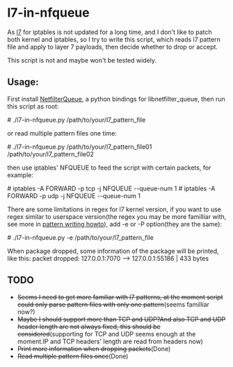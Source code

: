 # l7-in-nfqueue

As [l7](http://l7-filter.clearfoundation.com/start) for iptables is not updated for a long time, and I don't like to patch both kernel and iptables, so I try to write this script, which reads l7 pattern file and apply to layer 7 payloads, then decide whether to drop or accept.

This script is not and maybe won't be tested widely.

## Usage:

First install [NetfilterQueue](http://pypi.python.org/pypi/NetfilterQueue), a python bindings for libnetfilter_queue, then run this script as root:

\# ./l7-in-nfqueue.py /path/to/your/l7_pattern_file

or read multiple pattern files one time:

\# ./l7-in-nfqueue.py /path/to/your/l7_pattern_file01 /path/to/your/l7_pattern_file02

then use iptables' NFQUEUE to feed the script with certain packets, for example:

\# iptables -A FORWARD -p tcp -j NFQUEUE --queue-num 1
\# iptables -A FORWARD -p udp -j NFQUEUE --queue-num 1

There are some limitations in regex for l7 kernel version, if you want to use regex similar to userspace version(the regex you may be more familliar with, see more in [pattern writing howto](http://l7-filter.clearfoundation.com/docs/pattern_writing_howto)), add -e or -P option(they are the same):

\# ./l7-in-nfqueue.py -e /path/to/your/l7_pattern_file

When package dropped, some information of the package will be printed, like this:
packet dropped: 127.0.0.1:7070        --> 127.0.0.1:55186       | 433  bytes

## TODO

* ~~Seems I need to get more familiar with l7 patterns, at the moment script could only parse pattern files with only one pattern~~(seems familliar now?)
* ~~Maybe I should support more than TCP and UDP?And also TCP and UDP header length are not always fixed, this should be considered~~(supporting for TCP and UDP seems enough at the moment.IP and TCP headers' length are read from headers now)
* ~~Print more information when dropping packets~~(Done)
* ~~Read multiple pattern files once~~(Done)
